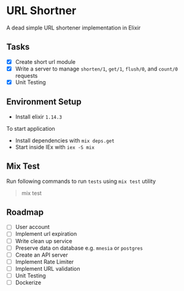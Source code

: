 # URL Shortner

A dead simple URL shortener implementation in Elixir

## Tasks
- [x] Create short url module
- [x] Write a server to manage `shorten/1`, `get/1`, `flush/0`, and `count/0` requests
- [x] Unit Testing

## Environment Setup
  * Install elixir `1.14.3`

To start application

  * Install dependencies with `mix deps.get`
  * Start inside IEx with `iex -S mix`

## Mix Test

Run following commands to run `tests` using `mix test` utility

> mix test

## Roadmap
- [ ] User account
- [ ] Implement url expiration
- [ ] Write clean up service
- [ ] Preserve data on database e.g. `mnesia` or `postgres`
- [ ] Create an API server
- [ ] Implement Rate Limiter
- [ ] Implement URL validation
- [ ] Unit Testing
- [ ] Dockerize